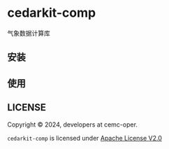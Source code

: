 # cedarkit-comp

气象数据计算库

## 安装

## 使用

## LICENSE

Copyright &copy; 2024, developers at cemc-oper.

`cedarkit-comp` is licensed under [Apache License V2.0](./LICENSE)